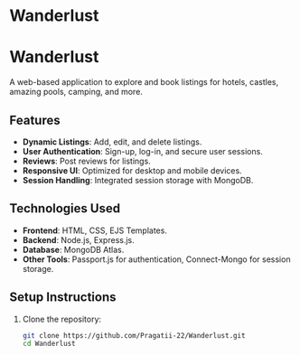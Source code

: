 # Wanderlust
# Wanderlust

A web-based application to explore and book listings for hotels, castles, amazing pools, camping, and more.

## Features
- **Dynamic Listings**: Add, edit, and delete listings.
- **User Authentication**: Sign-up, log-in, and secure user sessions.
- **Reviews**: Post reviews for listings.
- **Responsive UI**: Optimized for desktop and mobile devices.
- **Session Handling**: Integrated session storage with MongoDB.

## Technologies Used
- **Frontend**: HTML, CSS, EJS Templates.
- **Backend**: Node.js, Express.js.
- **Database**: MongoDB Atlas.
- **Other Tools**: Passport.js for authentication, Connect-Mongo for session storage.

## Setup Instructions
1. Clone the repository:
   ```bash
   git clone https://github.com/Pragatii-22/Wanderlust.git
   cd Wanderlust
